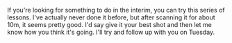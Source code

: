 If you're looking for something to do in the interim, you can try this series of
lessons. I've actually never done it before, but after scanning it for about 10m,
it seems pretty good. I'd say give it your best shot and then let me know how
you think it's going. I'll try and follow up with you on Tuesday.
